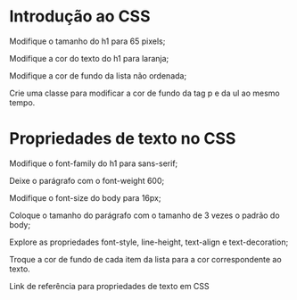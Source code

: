 # Introdução ao CSS
Modifique o tamanho do h1 para 65 pixels;

Modifique a cor do texto do h1 para laranja;

Modifique a cor de fundo da lista não ordenada;

Crie uma classe para modificar a cor de fundo da tag p e da ul ao mesmo tempo.

# Propriedades de texto no CSS

Modifique o font-family do h1 para sans-serif;

Deixe o parágrafo com o font-weight 600;

Modifique o font-size do body para 16px;

Coloque o tamanho do parágrafo com o tamanho de 3 vezes o padrão do body;

Explore as propriedades font-style, line-height, text-align e text-decoration;

Troque a cor de fundo de cada item da lista para a cor correspondente ao texto.

Link de referência para propriedades de texto em CSS

